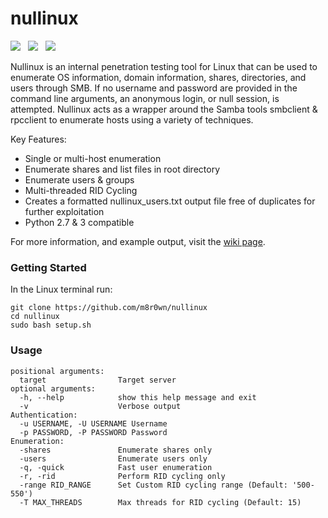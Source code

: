 # nullinux
![](https://img.shields.io/badge/Python-2.7%20&%203+-blue.svg)&nbsp;&nbsp;
![](https://img.shields.io/badge/License-MIT-green.svg)&nbsp;&nbsp;
[![](https://img.shields.io/badge/Demo-Youtube-red.svg)](https://www.youtube.com/watch?v=akvWRGxxDp0)&nbsp;&nbsp;

Nullinux is an internal penetration testing tool for Linux that can be used to enumerate OS information, domain information, shares, directories, and users through SMB. If no username and password are provided in the command line arguments, an anonymous login, or null session, is attempted. Nullinux acts as a wrapper around the Samba tools smbclient & rpcclient to enumerate hosts using a variety of techniques.

Key Features:
* Single or multi-host enumeration
* Enumerate shares and list files in root directory
* Enumerate users & groups
* Multi-threaded RID Cycling
* Creates a formatted nullinux_users.txt output file free of duplicates for further exploitation
* Python 2.7 & 3 compatible

For more information, and example output, visit the [wiki page](https://github.com/m8r0wn/nullinux/wiki).

### Getting Started
In the Linux terminal run:
```
git clone https://github.com/m8r0wn/nullinux
cd nullinux
sudo bash setup.sh
```

### Usage
```
positional arguments:
  target                Target server
optional arguments:
  -h, --help            show this help message and exit
  -v                    Verbose output
Authentication:
  -u USERNAME, -U USERNAME Username
  -p PASSWORD, -P PASSWORD Password
Enumeration:
  -shares               Enumerate shares only
  -users                Enumerate users only
  -q, -quick            Fast user enumeration
  -r, -rid              Perform RID cycling only
  -range RID_RANGE      Set Custom RID cycling range (Default: '500-550')
  -T MAX_THREADS        Max threads for RID cycling (Default: 15)
  ```
